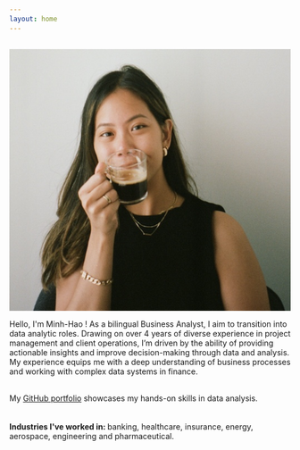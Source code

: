 ```yaml
---
layout: home
---
```


<img align="left" src="/assets/home/myface.jpg" style="padding: 15px; padding-left: 0px">


Hello, I'm Minh-Hao ! As a bilingual Business Analyst, I aim to transition into data analytic roles. Drawing on over 4 years of diverse experience in project management and client operations, I’m driven by the ability of providing actionable insights and improve decision-making through data and analysis. My experience equips me with a deep understanding of business processes and working with complex data systems in finance. 
<br><br>

My [GitHub portfolio](https://github.com/minhhaole) showcases my hands-on skills in data analysis.   
<br><br>
<b> Industries I've worked in: </b> banking, healthcare, insurance, energy, aerospace, engineering and pharmaceutical.
